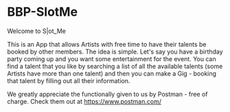 # BBP-SlotMe
Welcome to S|ot_Me

This is an App that allows Artists with free time to have their talents be booked by other members. The idea is simple. Let's say you have a birthday party coming up and you want some entertainment for the event. You can find a talent that you like by searching a list of all the available talents (some Artists have more than one talent) and then you can make a Gig - booking that talent by filling out all their information. 
 
 
 
We greatly appreciate the functionally given to us by Postman - free of charge. Check them out at https://www.postman.com/

